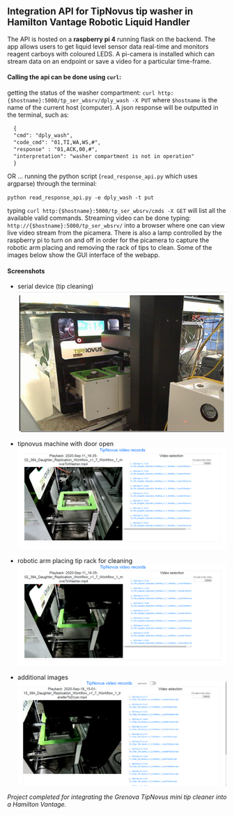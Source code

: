 ## Integration API for TipNovus tip washer in Hamilton Vantage Robotic Liquid Handler

The API is hosted on a **raspberry pi 4** running flask on the backend. The app allows users to get liquid level sensor data real-time and monitors reagent carboys with coloured LEDS. A pi-camera is installed which can stream data on an endpoint or save a video for a particular time-frame.

#### Calling the api can be done using `curl`:

getting the status of the washer compartment: `curl http:{$hostname}:5000/tp_ser_wbsrv/dply_wash -X PUT` where `$hostname` is the name of the current host (computer). A json response will be
outputted in the terminal, such as: 

      { 
      "cmd": "dply_wash", 
      "code_cmd": "01,TI,WA,WS,#", 
      "response" : "01,ACK,00,#", 
      "interpretation": "washer compartment is not in operation" 
      }

OR ... running the python script (`read_response_api.py` which uses argparse) through the terminal: 

`python read_response_api.py -e dply_wash -t put` 

typing `curl http:{$hostname}:5000/tp_ser_wbsrv/cmds -X GET` will list all the available valid commands. Streaming video can be done typing: `http://{$hostname}:5000/tp_ser_wbsrv/` into a browser where one can view live video stream from the picamera. There is also a lamp controlled by the raspberry pi to turn on and off in order for the picamera to capture the robotic arm placing and removing the rack of tips to clean. Some of the images below show the GUI interface of the webapp. 

#### Screenshots

- serial device (tip cleaning)
![tipnovus](static/screenshots/screenshot_device.png)

- tipnovus machine with door open 
![tipnovus](static/screenshots/opendoor.png)

- robotic arm placing tip rack for cleaning
![place](static/screenshots/place.png)

- additional images 
![place](static/screenshots/screenshot_app.png)

*Project completed for integrating the Grenova TipNovus mini tip cleaner into a Hamilton Vantage.*
